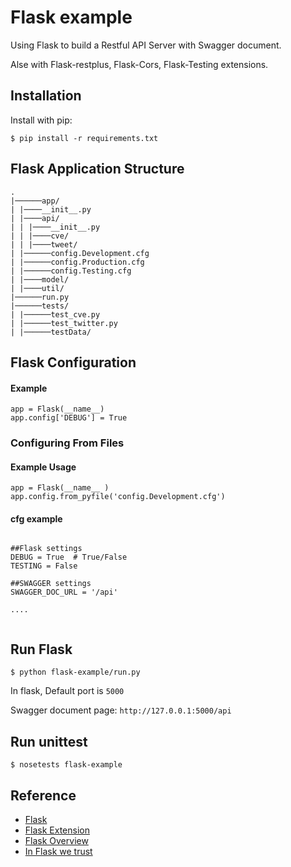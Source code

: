 # Flask example

Using Flask to build a Restful API Server with Swagger document.

Alse with Flask-restplus, Flask-Cors, Flask-Testing extensions.


## Installation

Install with pip:

```
$ pip install -r requirements.txt
```

## Flask Application Structure 
```
.
|──────app/
| |────__init__.py
| |────api/
| | |────__init__.py
| | |────cve/
| | |────tweet/
| |──────config.Development.cfg
| |──────config.Production.cfg
| |──────config.Testing.cfg
| |────model/
| |────util/
|──────run.py
|──────tests/
| |──────test_cve.py
| |──────test_twitter.py
| |──────testData/

```


## Flask Configuration

#### Example

```
app = Flask(__name__)
app.config['DEBUG'] = True
```
### Configuring From Files

#### Example Usage

```
app = Flask(__name__ )
app.config.from_pyfile('config.Development.cfg')
```

#### cfg example

```

##Flask settings
DEBUG = True  # True/False
TESTING = False

##SWAGGER settings
SWAGGER_DOC_URL = '/api'

....


```

## Run Flask
```
$ python flask-example/run.py
```
In flask, Default port is `5000`

Swagger document page:  `http://127.0.0.1:5000/api`

## Run unittest
```
$ nosetests flask-example
```


## Reference

- [Flask](http://flask.pocoo.org/)
- [Flask Extension](http://flask.pocoo.org/extensions/)
- [Flask Overview](https://www.slideshare.net/maxcnunes1/flask-python-16299282)
- [In Flask we trust](http://igordavydenko.com/talks/ua-pycon-2012.pdf)